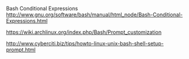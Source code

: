 Bash Conditional Expressions
http://www.gnu.org/software/bash/manual/html_node/Bash-Conditional-Expressions.html

https://wiki.archlinux.org/index.php/Bash/Prompt_customization

http://www.cyberciti.biz/tips/howto-linux-unix-bash-shell-setup-prompt.html
